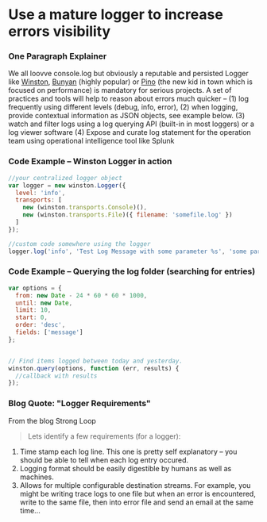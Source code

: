 # Use a mature logger to increase errors visibility

### One Paragraph Explainer

We all loovve console.log but obviously a reputable and persisted Logger like [Winston][winston], [Bunyan][bunyan] (highly popular) or [Pino][pino] (the new kid in town which is focused on performance) is mandatory for serious projects. A set of practices and tools will help to reason about errors much quicker – (1) log frequently using different levels (debug, info, error), (2) when logging, provide contextual information as JSON objects, see example below. (3) watch and filter logs using a log querying API (built-in in most loggers) or a log viewer software
(4) Expose and curate log statement for the operation team using operational intelligence tool like Splunk

[winston]: https://www.npmjs.com/package/winston
[bunyan]: https://www.npmjs.com/package/bunyan
[pino]: https://www.npmjs.com/package/pino

### Code Example – Winston Logger in action

```javascript
//your centralized logger object
var logger = new winston.Logger({
  level: 'info',
  transports: [
    new (winston.transports.Console)(),
    new (winston.transports.File)({ filename: 'somefile.log' })
  ]
});

//custom code somewhere using the logger
logger.log('info', 'Test Log Message with some parameter %s', 'some parameter', { anything: 'This is metadata' });

```

### Code Example – Querying the log folder (searching for entries)

```javascript
var options = {
  from: new Date - 24 * 60 * 60 * 1000,
  until: new Date,
  limit: 10,
  start: 0,
  order: 'desc',
  fields: ['message']
};


// Find items logged between today and yesterday.
winston.query(options, function (err, results) {
  //callback with results
});

```

### Blog Quote: "Logger Requirements"
 From the blog Strong Loop

 > Lets identify a few requirements (for a logger):
1. Time stamp each log line. This one is pretty self explanatory – you should be able to tell when each log entry occured.
2. Logging format should be easily digestible by humans as well as machines.
3. Allows for multiple configurable destination streams. For example, you might be writing trace logs to one file but when an error is encountered, write to the same file, then into error file and send an email at the same time…
